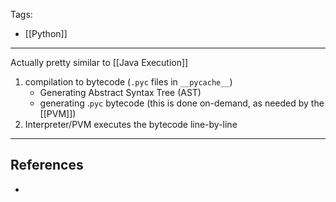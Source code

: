 Tags:
- [[Python]]
---
Actually pretty similar to [[Java Execution]]

1. compilation to bytecode (`.pyc` files in `__pycache__`)
	- Generating Abstract Syntax Tree (AST)
	- generating .`pyc` bytecode (this is done on-demand, as needed by the [[PVM]])
2. Interpreter/PVM executes the bytecode line-by-line


---
## References
- 
